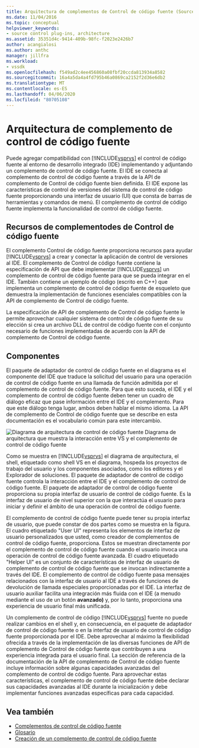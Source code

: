 ```yaml
---
title: Arquitectura de complementos de Control de código fuente (Source Control Plug-in Architecture) Microsoft Docs
ms.date: 11/04/2016
ms.topic: conceptual
helpviewer_keywords:
- source control plug-ins, architecture
ms.assetid: 35351d4c-9414-409b-98fc-f2023e2426b7
author: acangialosi
ms.author: anthc
manager: jillfra
ms.workload:
- vssdk
ms.openlocfilehash: f549ad2c4ee456860a08fbf20ccda813934a8582
ms.sourcegitcommit: 16a4a5da4a4fd795b46a0869ca2152f2d36e6db2
ms.translationtype: MT
ms.contentlocale: es-ES
ms.lasthandoff: 04/06/2020
ms.locfileid: "80705108"
---
```

# <a name="source-control-plug-in-architecture"></a>Arquitectura de complemento de control de código fuente
Puede agregar compatibilidad con [!INCLUDE[vsprvs](../../code-quality/includes/vsprvs_md.md)] el control de código fuente al entorno de desarrollo integrado (IDE) implementando y adjuntando un complemento de control de código fuente. El IDE se conecta al complemento de control de código fuente a través de la API de complemento de Control de código fuente bien definida. El IDE expone las características de control de versiones del sistema de control de código fuente proporcionando una interfaz de usuario (UI) que consta de barras de herramientas y comandos de menú. El complemento de control de código fuente implementa la funcionalidad de control de código fuente.

## <a name="source-control-plug-in-resources"></a>Recursos de complementodes de Control de código fuente
 El complemento Control de código fuente proporciona recursos para ayudar [!INCLUDE[vsprvs](../../code-quality/includes/vsprvs_md.md)] a crear y conectar la aplicación de control de versiones al IDE. El complemento de Control de código fuente contiene la especificación de API que debe implementar [!INCLUDE[vsprvs](../../code-quality/includes/vsprvs_md.md)] un complemento de control de código fuente para que se pueda integrar en el IDE. También contiene un ejemplo de código (escrito en C++) que implementa un complemento de control de código fuente de esqueleto que demuestra la implementación de funciones esenciales compatibles con la API de complemento de Control de código fuente.

 La especificación de API de complemento de Control de código fuente le permite aprovechar cualquier sistema de control de código fuente de su elección si crea un archivo DLL de control de código fuente con el conjunto necesario de funciones implementadas de acuerdo con la API de complemento de Control de código fuente.

## <a name="components"></a>Componentes
 El paquete de adaptador de control de código fuente en el diagrama es el componente del IDE que traduce la solicitud del usuario para una operación de control de código fuente en una llamada de función admitida por el complemento de control de código fuente. Para que esto suceda, el IDE y el complemento de control de código fuente deben tener un cuadro de diálogo eficaz que pase información entre el IDE y el complemento. Para que este diálogo tenga lugar, ambos deben hablar el mismo idioma. La API de complemento de Control de código fuente que se describe en esta documentación es el vocabulario común para este intercambio.

 ![Diagrama](../../extensibility/internals/media/vs_sccsdk_plug_in_arch.gif "vs_sccsdk_plug_in_arch") de arquitectura de control de código fuente Diagrama de arquitectura que muestra la interacción entre VS y el complemento de control de código fuente

 Como se muestra en [!INCLUDE[vsprvs](../../code-quality/includes/vsprvs_md.md)] el diagrama de arquitectura, el shell, etiquetado como shell VS en el diagrama, hospeda los proyectos de trabajo del usuario y los componentes asociados, como los editores y el Explorador de soluciones. El paquete de adaptador de control de código fuente controla la interacción entre el IDE y el complemento de control de código fuente. El paquete de adaptador de control de código fuente proporciona su propia interfaz de usuario de control de código fuente. Es la interfaz de usuario de nivel superior con la que interactúa el usuario para iniciar y definir el ámbito de una operación de control de código fuente.

 El complemento de control de código fuente puede tener su propia interfaz de usuario, que puede constar de dos partes como se muestra en la figura. El cuadro etiquetado "User UI" representa los elementos de interfaz de usuario personalizados que usted, como creador de complementos de control de código fuente, proporciona. Estos se muestran directamente por el complemento de control de código fuente cuando el usuario invoca una operación de control de código fuente avanzada. El cuadro etiquetado "Helper UI" es un conjunto de características de interfaz de usuario de complemento de control de código fuente que se invocan indirectamente a través del IDE. El complemento de control de código fuente pasa mensajes relacionados con la interfaz de usuario al IDE a través de funciones de devolución de llamada especiales proporcionadas por el IDE. La interfaz de usuario auxiliar facilita una integración más fluida con el IDE (a menudo mediante el uso de un botón **avanzado)** y, por lo tanto, proporciona una experiencia de usuario final más unificada.

 Un complemento de control de código [!INCLUDE[vsprvs](../../code-quality/includes/vsprvs_md.md)] fuente no puede realizar cambios en el shell y, en consecuencia, en el paquete de adaptador de control de código fuente o en la interfaz de usuario de control de código fuente proporcionada por el IDE. Debe aprovechar al máximo la flexibilidad ofrecida a través de la implementación de las diversas funciones de API de complemento de Control de código fuente que contribuyen a una experiencia integrada para el usuario final. La sección de referencia de la documentación de la API de complemento de Control de código fuente incluye información sobre algunas capacidades avanzadas del complemento de control de código fuente. Para aprovechar estas características, el complemento de control de código fuente debe declarar sus capacidades avanzadas al IDE durante la inicialización y debe implementar funciones avanzadas específicas para cada capacidad.

## <a name="see-also"></a>Vea también
- [Complementos de control de código fuente](../../extensibility/source-control-plug-ins.md)
- [Glosario](../../extensibility/source-control-plug-in-glossary.md)
- [Creación de un complemento de control de código fuente](../../extensibility/internals/creating-a-source-control-plug-in.md)
